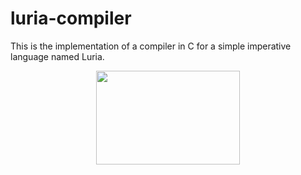 # luria-compiler
This is the implementation of a compiler in C for a simple imperative language named Luria.

<p align="center">
  <img width="230" height="150" src="https://media.tenor.com/images/7ac470b660bbcfac69e70384f660d0aa/tenor.gif">
</p>
